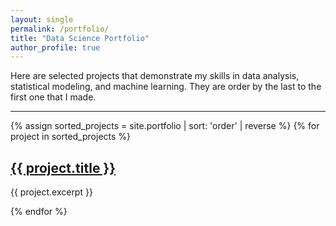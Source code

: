 ```yaml
---
layout: single
permalink: /portfolio/
title: "Data Science Portfolio"
author_profile: true
---
```


Here are selected projects that demonstrate my skills in data analysis, statistical modeling, and machine learning. They are order by the last to the first one that I made.

<hr>

{% assign sorted_projects = site.portfolio | sort: 'order' | reverse %}
{% for project in sorted_projects %}
  <article class="archive__item">
    <h2 class="archive__item-title">
      <a href="{{ project.url | relative_url }}">{{ project.title }}</a>
    </h2>
    <div class="archive__item-excerpt">
      <p>{{ project.excerpt }}</p>
    </div>
  </article>
{% endfor %}